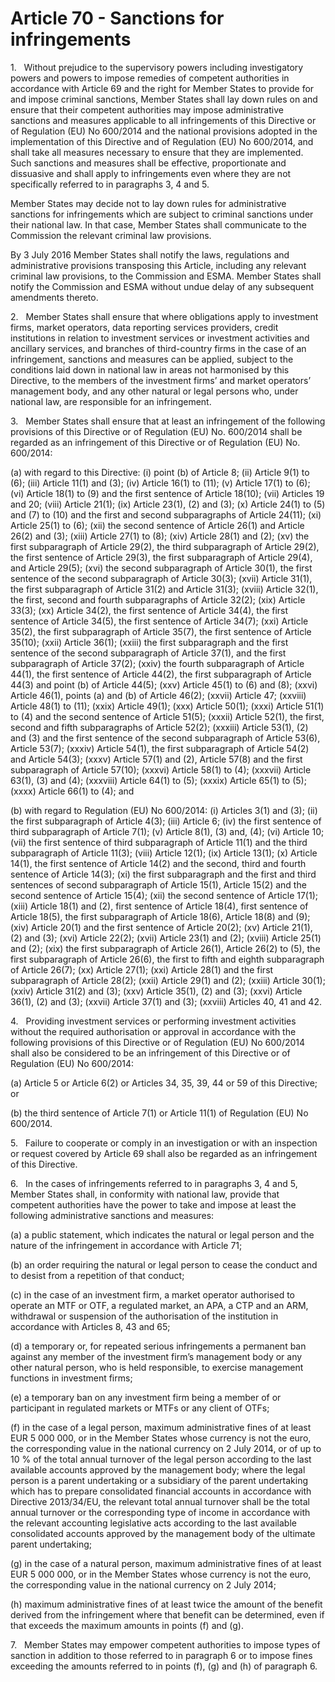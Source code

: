 # Article 70 - Sanctions for infringements


1.   Without prejudice to the supervisory powers including investigatory powers and powers to impose remedies of competent authorities in accordance with Article 69 and the right for Member States to provide for and impose criminal sanctions, Member States shall lay down rules on and ensure that their competent authorities may impose administrative sanctions and measures applicable to all infringements of this Directive or of Regulation (EU) No 600/2014 and the national provisions adopted in the implementation of this Directive and of Regulation (EU) No 600/2014, and shall take all measures necessary to ensure that they are implemented. Such sanctions and measures shall be effective, proportionate and dissuasive and shall apply to infringements even where they are not specifically referred to in paragraphs 3, 4 and 5.

Member States may decide not to lay down rules for administrative sanctions for infringements which are subject to criminal sanctions under their national law. In that case, Member States shall communicate to the Commission the relevant criminal law provisions.

By 3 July 2016 Member States shall notify the laws, regulations and administrative provisions transposing this Article, including any relevant criminal law provisions, to the Commission and ESMA. Member States shall notify the Commission and ESMA without undue delay of any subsequent amendments thereto.

2.   Member States shall ensure that where obligations apply to investment firms, market operators, data reporting services providers, credit institutions in relation to investment services or investment activities and ancillary services, and branches of third-country firms in the case of an infringement, sanctions and measures can be applied, subject to the conditions laid down in national law in areas not harmonised by this Directive, to the members of the investment firms’ and market operators’ management body, and any other natural or legal persons who, under national law, are responsible for an infringement.

3.   Member States shall ensure that at least an infringement of the following provisions of this Directive or of Regulation (EU) No. 600/2014 shall be regarded as an infringement of this Directive or of Regulation (EU) No. 600/2014:

(a) with regard to this Directive: (i) point (b) of Article 8; (ii) Article 9(1) to (6); (iii) Article 11(1) and (3); (iv) Article 16(1) to (11); (v) Article 17(1) to (6); (vi) Article 18(1) to (9) and the first sentence of Article 18(10); (vii) Articles 19 and 20; (viii) Article 21(1); (ix) Article 23(1), (2) and (3); (x) Article 24(1) to (5) and (7) to (10) and the first and second subparagraphs of Article 24(11); (xi) Article 25(1) to (6); (xii) the second sentence of Article 26(1) and Article 26(2) and (3); (xiii) Article 27(1) to (8); (xiv) Article 28(1) and (2); (xv) the first subparagraph of Article 29(2), the third subparagraph of Article 29(2), the first sentence of Article 29(3), the first subparagraph of Article 29(4), and Article 29(5); (xvi) the second subparagraph of Article 30(1), the first sentence of the second subparagraph of Article 30(3); (xvii) Article 31(1), the first subparagraph of Article 31(2) and Article 31(3); (xviii) Article 32(1), the first, second and fourth subparagraphs of Article 32(2); (xix) Article 33(3); (xx) Article 34(2), the first sentence of Article 34(4), the first sentence of Article 34(5), the first sentence of Article 34(7); (xxi) Article 35(2), the first subparagraph of Article 35(7), the first sentence of Article 35(10); (xxii) Article 36(1); (xxiii) the first subparagraph and the first sentence of the second subparagraph of Article 37(1), and the first subparagraph of Article 37(2); (xxiv) the fourth subparagraph of Article 44(1), the first sentence of Article 44(2), the first subparagraph of Article 44(3) and point (b) of Article 44(5); (xxv) Article 45(1) to (6) and (8); (xxvi) Article 46(1), points (a) and (b) of Article 46(2); (xxvii) Article 47; (xxviii) Article 48(1) to (11); (xxix) Article 49(1); (xxx) Article 50(1); (xxxi) Article 51(1) to (4) and the second sentence of Article 51(5); (xxxii) Article 52(1), the first, second and fifth subparagraphs of Article 52(2); (xxxiii) Article 53(1), (2) and (3) and the first sentence of the second subparagraph of Article 53(6), Article 53(7); (xxxiv) Article 54(1), the first subparagraph of Article 54(2) and Article 54(3); (xxxv) Article 57(1) and (2), Article 57(8) and the first subparagraph of Article 57(10); (xxxvi) Article 58(1) to (4); (xxxvii) Article 63(1), (3) and (4); (xxxviii) Article 64(1) to (5); (xxxix) Article 65(1) to (5); (xxxx) Article 66(1) to (4); and

(b) with regard to Regulation (EU) No 600/2014: (i) Articles 3(1) and (3); (ii) the first subparagraph of Article 4(3); (iii) Article 6; (iv) the first sentence of third subparagraph of Article 7(1); (v) Article 8(1), (3) and, (4); (vi) Article 10; (vii) the first sentence of third subparagraph of Article 11(1) and the third subparagraph of Article 11(3); (viii) Article 12(1); (ix) Article 13(1); (x) Article 14(1), the first sentence of Article 14(2) and the second, third and fourth sentence of Article 14(3); (xi) the first subparagraph and the first and third sentences of second subparagraph of Article 15(1), Article 15(2) and the second sentence of Article 15(4); (xii) the second sentence of Article 17(1); (xiii) Article 18(1) and (2), first sentence of Article 18(4), first sentence of Article 18(5), the first subparagraph of Article 18(6), Article 18(8) and (9); (xiv) Article 20(1) and the first sentence of Article 20(2); (xv) Article 21(1), (2) and (3); (xvi) Article 22(2); (xvii) Article 23(1) and (2); (xviii) Article 25(1) and (2); (xix) the first subparagraph of Article 26(1), Article 26(2) to (5), the first subparagraph of Article 26(6), the first to fifth and eighth subparagraph of Article 26(7); (xx) Article 27(1); (xxi) Article 28(1) and the first subparagraph of Article 28(2); (xxii) Article 29(1) and (2); (xxiii) Article 30(1); (xxiv) Article 31(2) and (3); (xxv) Article 35(1), (2) and (3); (xxvi) Article 36(1), (2) and (3); (xxvii) Article 37(1) and (3); (xxviii) Articles 40, 41 and 42.

4.   Providing investment services or performing investment activities without the required authorisation or approval in accordance with the following provisions of this Directive or of Regulation (EU) No 600/2014 shall also be considered to be an infringement of this Directive or of Regulation (EU) No 600/2014:

(a) Article 5 or Article 6(2) or Articles 34, 35, 39, 44 or 59 of this Directive; or

(b) the third sentence of Article 7(1) or Article 11(1) of Regulation (EU) No 600/2014.

5.   Failure to cooperate or comply in an investigation or with an inspection or request covered by Article 69 shall also be regarded as an infringement of this Directive.

6.   In the cases of infringements referred to in paragraphs 3, 4 and 5, Member States shall, in conformity with national law, provide that competent authorities have the power to take and impose at least the following administrative sanctions and measures:

(a) a public statement, which indicates the natural or legal person and the nature of the infringement in accordance with Article 71;

(b) an order requiring the natural or legal person to cease the conduct and to desist from a repetition of that conduct;

(c) in the case of an investment firm, a market operator authorised to operate an MTF or OTF, a regulated market, an APA, a CTP and an ARM, withdrawal or suspension of the authorisation of the institution in accordance with Articles 8, 43 and 65;

(d) a temporary or, for repeated serious infringements a permanent ban against any member of the investment firm’s management body or any other natural person, who is held responsible, to exercise management functions in investment firms;

(e) a temporary ban on any investment firm being a member of or participant in regulated markets or MTFs or any client of OTFs;

(f) in the case of a legal person, maximum administrative fines of at least EUR 5 000 000, or in the Member States whose currency is not the euro, the corresponding value in the national currency on 2 July 2014, or of up to 10 % of the total annual turnover of the legal person according to the last available accounts approved by the management body; where the legal person is a parent undertaking or a subsidiary of the parent undertaking which has to prepare consolidated financial accounts in accordance with Directive 2013/34/EU, the relevant total annual turnover shall be the total annual turnover or the corresponding type of income in accordance with the relevant accounting legislative acts according to the last available consolidated accounts approved by the management body of the ultimate parent undertaking;

(g) in the case of a natural person, maximum administrative fines of at least EUR 5 000 000, or in the Member States whose currency is not the euro, the corresponding value in the national currency on 2 July 2014;

(h) maximum administrative fines of at least twice the amount of the benefit derived from the infringement where that benefit can be determined, even if that exceeds the maximum amounts in points (f) and (g).

7.   Member States may empower competent authorities to impose types of sanction in addition to those referred to in paragraph 6 or to impose fines exceeding the amounts referred to in points (f), (g) and (h) of paragraph 6.
